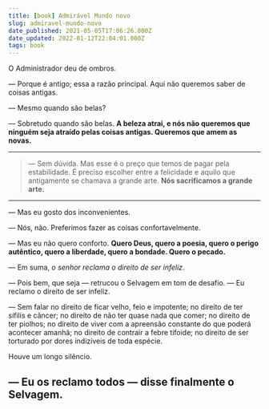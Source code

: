 ```yaml
---
title: [book] Admirável Mundo novo
slug: admiravel-mundo-novo
date_published: 2021-05-05T17:06:26.000Z
date_updated: 2022-01-12T22:04:01.000Z
tags: book
---
```


O Administrador deu de ombros. 

— Porque é antigo; essa a razão principal. Aqui não queremos saber de coisas antigas. 

— Mesmo quando são belas? 

— Sobretudo quando são belas. **A beleza atrai, e nós não queremos que ninguém seja atraído pelas coisas antigas. Queremos que amem as novas.**


---

> — Sem dúvida. Mas esse é o preço que temos de pagar pela estabilidade. É preciso escolher entre a felicidade e aquilo que antigamente se chamava a grande arte. **Nós sacrificamos a grande arte.**

---


— Mas eu gosto dos inconvenientes. 

— Nós, não. Preferimos fazer as coisas confortavelmente.

— Mas eu não quero conforto. **Quero Deus, quero a poesia, quero o perigo autêntico, quero a liberdade, quero a bondade. Quero o pecado.**

— Em suma, _o senhor reclama o direito de ser infeliz_.

— Pois bem, que seja — retrucou o Selvagem em tom de desafio. — Eu reclamo o direito de ser infeliz.

— Sem falar no direito de ficar velho, feio e impotente; no direito de ter sífilis e câncer; no direito de não ter quase nada que comer; no direito de ter piolhos; no direito de viver com a apreensão constante do que poderá acontecer amanhã; no direito de contrair a febre tifoide; no direito de ser torturado por dores indizíveis de toda espécie.

Houve um longo silêncio. 

## — Eu os reclamo todos — disse finalmente o Selvagem.

